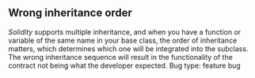 ## Wrong inheritance order
*Solidity* supports multiple inheritance, and when you have a function or variable of the same name in your base class, the order of inheritance matters, which determines which one will be integrated into the subclass. The wrong inheritance sequence will result in the functionality of the contract not being what the developer expected.
Bug type: feature bug